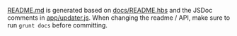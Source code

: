 [README.md](README.md) is generated based on [docs/README.hbs](docs/README.hbs) and the JSDoc comments in [app/updater.js](app/updater.js). When changing the readme / API, make sure to run `grunt docs` before committing. 